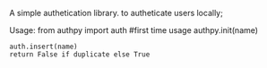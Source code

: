 A simple authetication library.
 to autheticate users locally;

Usage:
	from authpy import auth
	#first time usage
	authpy.init(name)

	auth.insert(name)
	return False if duplicate else True